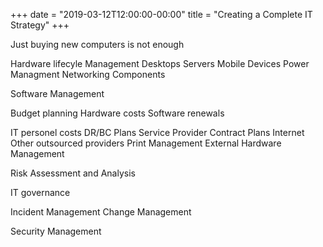 +++
date = "2019-03-12T12:00:00-00:00"
title = "Creating a Complete IT Strategy"
+++


Just buying new computers is not enough


Hardware lifecyle Management
	Desktops
	Servers
	Mobile Devices
	Power Managment
	Networking Components

Software Management

Budget planning
	Hardware costs
	Software renewals

IT personel costs
DR/BC Plans
Service Provider Contract Plans
	Internet
	Other outsourced providers
		Print Management
		External Hardware Management

Risk Assessment and Analysis

IT governance

Incident Management
Change Management

Security Management